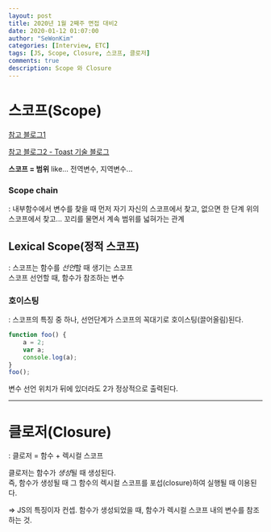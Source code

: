 ```yaml
---
layout: post
title: 2020년 1월 2째주 면접 대비2 
date: 2020-01-12 01:07:00
author: "SeWonKim"
categories: [Interview, ETC]
tags: [JS, Scope, Closure, 스코프, 클로저]
comments: true
description: Scope 와 Closure
---
```


# 스코프(Scope)

[참고 블로그1](https://www.zerocho.com/category/JavaScript/post/5740531574288ebc5f2ba97e)

[참고 블로그2 - Toast 기술 블로그](https://meetup.toast.com/posts/86)

**스코프 = 범위** like... 전역변수, 지역변수...

### Scope chain

: 내부함수에서 변수를 찾을 때 먼저 자기 자신의 스코프에서 찾고, 없으면 한 단계 위의 스코프에서 찾고... 꼬리를 물면서 계속 범위를 넓혀가는 관계


## Lexical Scope(정적 스코프)

: 스코프는 함수를 *선언*할 때 생기는 스코프     
스코프 선언할 때, 함수가 참조하는 변수


### 호이스팅

: 스코프의 특징 중 하나, 선언단계가 스코프의 꼭대기로 호이스팅(끌어올림)된다.     

```javascript
function foo() {
    a = 2;
    var a;
    console.log(a);
}
foo();
```

변수 선언 위치가 뒤에 있더라도 2가 정상적으로 출력된다.

---

# 클로저(Closure)

: 클로저 = 함수 + 렉시컬 스코프

클로저는 함수가 *생성*될 때 생성된다.      
즉, 함수가 생성될 때 그 함수의 렉시컬 스코프를 포섭(closure)하여 실행될 때 이용된다.

=> JS의 특징이자 컨셉. 함수가 생성되었을 때, 함수가 렉시컬 스코프 내의 변수를 참조하는 것.

